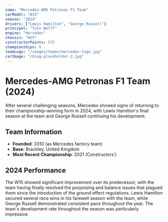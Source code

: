 ```yaml
---
name: "Mercedes-AMG Petronas F1 Team"
carModel: "W15"
season: "2024"
drivers: ["Lewis Hamilton", "George Russell"]
principal: "Toto Wolff"
engine: "Mercedes"
chassis: "W15"
constructorPoints: 575
championships: 8
teamLogo: "/images/teams/mercedes-logo.jpg"
carImage: "/blog-placeholder-2.jpg"
---
```


# Mercedes-AMG Petronas F1 Team (2024)

After several challenging seasons, Mercedes showed signs of returning to their championship-winning form in 2024, with Lewis Hamilton's final season at the team and George Russell continuing his development.

## Team Information

- **Founded**: 2010 (as Mercedes factory team)
- **Base**: Brackley, United Kingdom
- **Most Recent Championship**: 2021 (Constructors')

## 2024 Performance

The W15 showed significant improvement over its predecessor, with the team having finally resolved the porpoising and balance issues that plagued them since the introduction of the ground effect regulations. Lewis Hamilton secured several race wins in his farewell season with the team, while George Russell demonstrated consistent pace throughout the year. The team's development rate throughout the season was particularly impressive.
